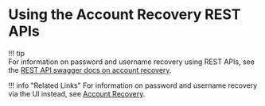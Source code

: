 # Using the Account Recovery REST APIs

!!! tip     
    For information on password and username recovery using REST APIs, see the [REST API swagger docs on account
    recovery](../../references/account-recovery).
    
!!! info "Related Links" 
    For information on password and username recovery via the UI instead,
    see [Account Recovery](../../using-wso2-identity-server/account-recovery).
